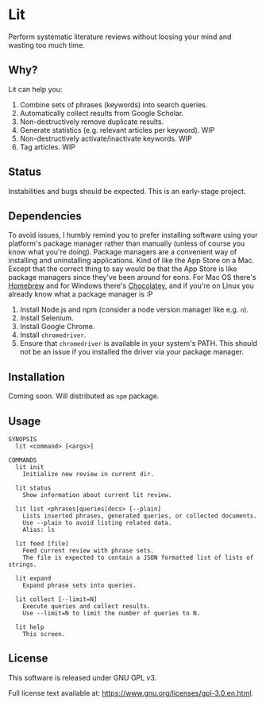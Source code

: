 # Lit

Perform systematic literature reviews without loosing your mind and wasting too much time.


## Why?

Lit can help you:
1. Combine sets of phrases (keywords) into search queries.
2. Automatically collect results from Google Scholar.
3. Non-destructively remove duplicate results.
4. Generate statistics (e.g. relevant articles per keyword). WIP
5. Non-destructively activate/inactivate keywords. WIP
6. Tag articles. WIP


## Status

Instabilities and bugs should be expected. This is an early-stage project.


## Dependencies

To avoid issues, I humbly remind you to prefer installing software using your platform's package manager rather than manually (unless of course you know what you're doing). Package managers are a convenient way of installing and uninstalling applications. Kind of like the App Store on a Mac. Except that the correct thing to say would be that the App Store is like package managers since they've been around for eons. For Mac OS there's [Homebrew](https://brew.sh/) and for Windows there's [Chocolatey](https://chocolatey.org/), and if you're on Linux you already know what a package manager is :P

1. Install Node.js and npm (consider a node version manager like e.g. `n`).
2. Install Selenium.
3. Install Google Chrome.
4. Install `chromedriver`.
5. Ensure that `chromedriver` is available in your system's PATH. This should not be an issue if you installed the driver via your package manager.


## Installation

Coming soon. Will distributed as `npm` package.


## Usage

```
SYNOPSIS
  lit <command> [<args>]

COMMANDS
  lit init
    Initialize new review in current dir.

  lit status
    Show information about current lit review.

  lit list <phrases|queries|docs> [--plain]
    Lists inserted phrases, generated queries, or collected documents.
    Use --plain to avoid listing related data.
    Alias: ls

  lit feed [file]
    Feed current review with phrase sets.
    The file is expected to contain a JSON formatted list of lists of strings.

  lit expand
    Expand phrase sets into queries.

  lit collect [--limit=N]
    Execute queries and collect results.
    Use --limit=N to limit the number of queries to N.

  lit help
    This screen.
```

## License

This software is released under GNU GPL v3.

Full license text available at: https://www.gnu.org/licenses/gpl-3.0.en.html.
